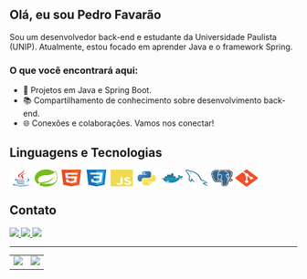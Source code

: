 ## Olá, eu sou Pedro Favarão

Sou um desenvolvedor back-end e estudante da Universidade Paulista (UNIP). Atualmente, estou focado em aprender Java e o framework Spring.

### O que você encontrará aqui:

- 🚀 Projetos em Java e Spring Boot.
- 📚 Compartilhamento de conhecimento sobre desenvolvimento back-end.
- 🌐 Conexões e colaborações. Vamos nos conectar!

## Linguagens e Tecnologias

<div style="display: inline-block">
    <a href="https://www.java.com/" title="Java"><img align="center" alt="Java" height="30" width="40" src="https://raw.githubusercontent.com/devicons/devicon/master/icons/java/java-original.svg"></a>
    <a href="https://spring.io/projects/spring-boot" title="Spring Boot"><img align="center" alt="Spring Boot" height="30" width="40" src="https://raw.githubusercontent.com/devicons/devicon/master/icons/spring/spring-original.svg"></a>
    <a href="https://developer.mozilla.org/en-US/docs/Web/HTML" title="HTML"><img align="center" alt="HTML5" height="30" width="40" src="https://raw.githubusercontent.com/devicons/devicon/master/icons/html5/html5-original.svg"></a>
    <a href="https://developer.mozilla.org/en-US/docs/Web/CSS" title="CSS"><img align="center" alt="CSS3" height="30" width="40" src="https://raw.githubusercontent.com/devicons/devicon/master/icons/css3/css3-original.svg"></a>
    <a href="https://developer.mozilla.org/en-US/docs/Web/JavaScript" title="JavaScript"><img align="center" alt="JavaScript" height="30" width="40" src="https://raw.githubusercontent.com/devicons/devicon/master/icons/javascript/javascript-plain.svg"></a>
    <a href="https://www.python.org/" title="Python"><img align="center" alt="Python" height="30" width="40" src="https://raw.githubusercontent.com/devicons/devicon/master/icons/python/python-original.svg"></a>
    <a href="https://www.docker.com/" title="Docker"><img align="center" alt="Docker" height="30" width="40" src="https://raw.githubusercontent.com/devicons/devicon/master/icons/docker/docker-original.svg"></a>
    <a href="https://www.mysql.com/" title="MySQL"><img align="center" alt="MySQL" height="30" width="40" src="https://raw.githubusercontent.com/devicons/devicon/master/icons/mysql/mysql-original.svg"></a>
    <a href="https://www.postgresql.org/" title="PostgreSQL"><img align="center" alt="PostgreSQL" height="30" width="40" src="https://raw.githubusercontent.com/devicons/devicon/master/icons/postgresql/postgresql-original.svg"></a>
    <a href="https://git-scm.com/" title="Git"><img align="center" alt="Git" height="30" width="40" src="https://raw.githubusercontent.com/devicons/devicon/master/icons/git/git-original.svg"></a>

</div>

## Contato

<div>
    <a href="https://www.linkedin.com/in/pedrofavarao/" target="_blank">
        <img src="https://img.shields.io/badge/-LinkedIn-%230077B5?style=for-the-badge&logo=linkedin&logoColor=white" target="_blank">
    </a>
    <a href="mailto:pedrofavarao@gmail.com">
        <img src="https://img.shields.io/badge/-Gmail-%23333?style=for-the-badge&logo=gmail&logoColor=white" target="_blank">
    </a>
    <a href="https://www.instagram.com/pedrofavarao_/" target="_blank">
        <img src="https://img.shields.io/badge/-Instagram-%23E4405F?style=for-the-badge&logo=instagram&logoColor=white" target="_blank">
    </a>
</div>

---

<table align="center">
  <row>
    <td>
      <img height='180rem' src="https://github-readme-stats.vercel.app/api/top-langs/?username=pedrofavarao&layout=compact&langs_count=7&theme=react">
    </td>
    <td>
      <img height='180rem' src="https://github-readme-stats.vercel.app/api?username=pedrofavarao&show_icons=true&theme=react&include_all_commits=true&count_private=true">
    </td>
  </row>
</table>

